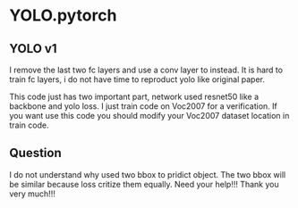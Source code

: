 # YOLO.pytorch

## YOLO v1
I remove the last two fc layers and use a conv layer to instead.
It is hard to train fc layers, i do not have time to reproduct yolo like original paper.

This code just has two important part, network used resnet50 like a backbone and yolo loss.
I just train code on Voc2007 for a verification. If you want use this code you should modify your Voc2007 dataset location in train code.

## Question
I do not understand why used two bbox to pridict object.
The two bbox will be similar because loss critize them equally.
Need your help!!!
Thank you very much!!!